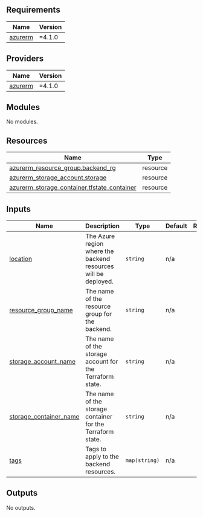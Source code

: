 <!-- BEGIN_TF_DOCS -->
## Requirements

| Name | Version |
|------|---------|
| <a name="requirement_azurerm"></a> [azurerm](#requirement\_azurerm) | =4.1.0 |

## Providers

| Name | Version |
|------|---------|
| <a name="provider_azurerm"></a> [azurerm](#provider\_azurerm) | =4.1.0 |

## Modules

No modules.

## Resources

| Name | Type |
|------|------|
| [azurerm_resource_group.backend_rg](https://registry.terraform.io/providers/hashicorp/azurerm/4.1.0/docs/resources/resource_group) | resource |
| [azurerm_storage_account.storage](https://registry.terraform.io/providers/hashicorp/azurerm/4.1.0/docs/resources/storage_account) | resource |
| [azurerm_storage_container.tfstate_container](https://registry.terraform.io/providers/hashicorp/azurerm/4.1.0/docs/resources/storage_container) | resource |

## Inputs

| Name | Description | Type | Default | Required |
|------|-------------|------|---------|:--------:|
| <a name="input_location"></a> [location](#input\_location) | The Azure region where the backend resources will be deployed. | `string` | n/a | yes |
| <a name="input_resource_group_name"></a> [resource\_group\_name](#input\_resource\_group\_name) | The name of the resource group for the backend. | `string` | n/a | yes |
| <a name="input_storage_account_name"></a> [storage\_account\_name](#input\_storage\_account\_name) | The name of the storage account for the Terraform state. | `string` | n/a | yes |
| <a name="input_storage_container_name"></a> [storage\_container\_name](#input\_storage\_container\_name) | The name of the storage container for the Terraform state. | `string` | n/a | yes |
| <a name="input_tags"></a> [tags](#input\_tags) | Tags to apply to the backend resources. | `map(string)` | n/a | yes |

## Outputs

No outputs.
<!-- END_TF_DOCS -->